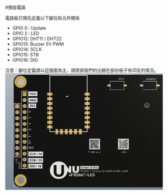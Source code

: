 #預設電路

電路板已預先定義以下腳位和元件關係

* GPIO 0 : Update
* GPIO 2 : LED
* GPIO12: DHT11 / DHT22
* GPIO13: Buzzer 5V PWM
* GPIO14: SCLK
* GPIO15: STB
* GPIO16: DIO

注意：腳位定義請以這張圖為主，請原諒我們的出錯在部份板子有印反的情況。
![](../../imgs/WF8266T-PCBPin.png)